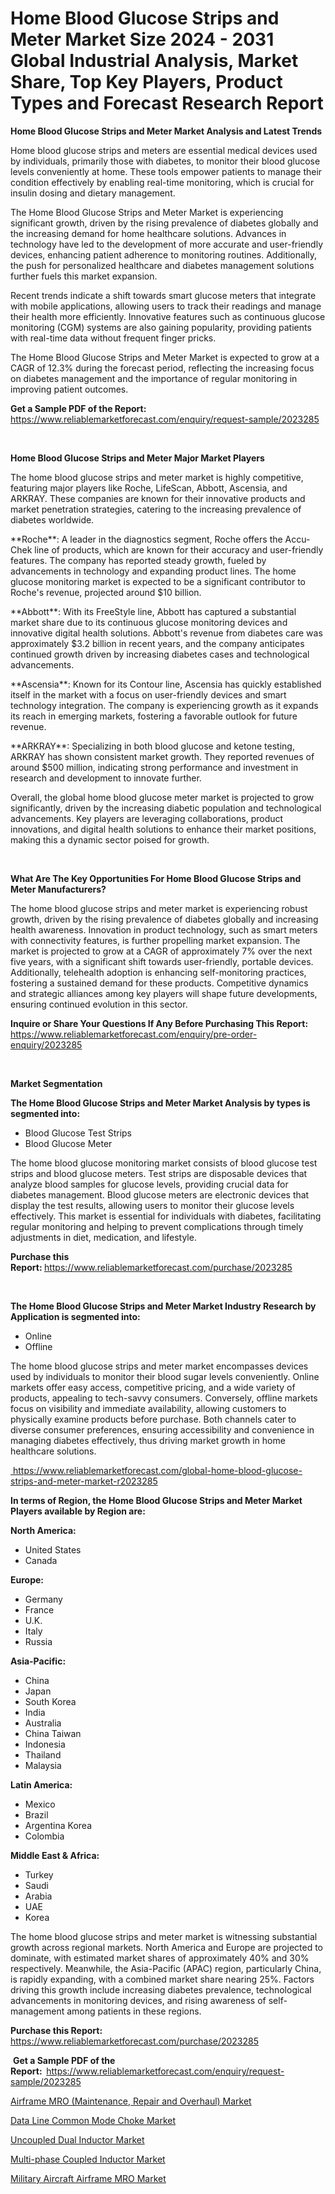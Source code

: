 <p><h1>Home Blood Glucose Strips and Meter Market Size 2024 - 2031 Global Industrial Analysis, Market Share, Top Key Players, Product Types and Forecast Research Report</h1></p><p><strong>Home Blood Glucose Strips and Meter Market Analysis and Latest Trends</strong></p>
<p><p>Home blood glucose strips and meters are essential medical devices used by individuals, primarily those with diabetes, to monitor their blood glucose levels conveniently at home. These tools empower patients to manage their condition effectively by enabling real-time monitoring, which is crucial for insulin dosing and dietary management.</p><p>The Home Blood Glucose Strips and Meter Market is experiencing significant growth, driven by the rising prevalence of diabetes globally and the increasing demand for home healthcare solutions. Advances in technology have led to the development of more accurate and user-friendly devices, enhancing patient adherence to monitoring routines. Additionally, the push for personalized healthcare and diabetes management solutions further fuels this market expansion.</p><p>Recent trends indicate a shift towards smart glucose meters that integrate with mobile applications, allowing users to track their readings and manage their health more efficiently. Innovative features such as continuous glucose monitoring (CGM) systems are also gaining popularity, providing patients with real-time data without frequent finger pricks.</p><p>The Home Blood Glucose Strips and Meter Market is expected to grow at a CAGR of 12.3% during the forecast period, reflecting the increasing focus on diabetes management and the importance of regular monitoring in improving patient outcomes.</p></p>
<p><strong>Get a Sample PDF of the Report:&nbsp;</strong> <a href="https://www.reliablemarketforecast.com/enquiry/request-sample/2023285?utm_campaign=1755&utm_medium=2&utm_source=Github&utm_content=ia&utm_term=28102024&utm_id=home-blood-glucose-strips-and-meter">https://www.reliablemarketforecast.com/enquiry/request-sample/2023285</a></p>
<p>&nbsp;</p>
<p><strong>Home Blood Glucose Strips and Meter Major Market Players</strong></p>
<p><p>The home blood glucose strips and meter market is highly competitive, featuring major players like Roche, LifeScan, Abbott, Ascensia, and ARKRAY. These companies are known for their innovative products and market penetration strategies, catering to the increasing prevalence of diabetes worldwide.</p><p>**Roche**: A leader in the diagnostics segment, Roche offers the Accu-Chek line of products, which are known for their accuracy and user-friendly features. The company has reported steady growth, fueled by advancements in technology and expanding product lines. The home glucose monitoring market is expected to be a significant contributor to Roche's revenue, projected around $10 billion.</p><p>**Abbott**: With its FreeStyle line, Abbott has captured a substantial market share due to its continuous glucose monitoring devices and innovative digital health solutions. Abbott's revenue from diabetes care was approximately $3.2 billion in recent years, and the company anticipates continued growth driven by increasing diabetes cases and technological advancements.</p><p>**Ascensia**: Known for its Contour line, Ascensia has quickly established itself in the market with a focus on user-friendly devices and smart technology integration. The company is experiencing growth as it expands its reach in emerging markets, fostering a favorable outlook for future revenue.</p><p>**ARKRAY**: Specializing in both blood glucose and ketone testing, ARKRAY has shown consistent market growth. They reported revenues of around $500 million, indicating strong performance and investment in research and development to innovate further.</p><p>Overall, the global home blood glucose meter market is projected to grow significantly, driven by the increasing diabetic population and technological advancements. Key players are leveraging collaborations, product innovations, and digital health solutions to enhance their market positions, making this a dynamic sector poised for growth.</p></p>
<p>&nbsp;</p>
<p><strong>What Are The Key Opportunities For Home Blood Glucose Strips and Meter Manufacturers?</strong></p>
<p><p>The home blood glucose strips and meter market is experiencing robust growth, driven by the rising prevalence of diabetes globally and increasing health awareness. Innovation in product technology, such as smart meters with connectivity features, is further propelling market expansion. The market is projected to grow at a CAGR of approximately 7% over the next five years, with a significant shift towards user-friendly, portable devices. Additionally, telehealth adoption is enhancing self-monitoring practices, fostering a sustained demand for these products. Competitive dynamics and strategic alliances among key players will shape future developments, ensuring continued evolution in this sector.</p></p>
<p><strong>Inquire or Share Your Questions If Any Before Purchasing This Report:</strong> <a href="https://www.reliablemarketforecast.com/enquiry/pre-order-enquiry/2023285?utm_campaign=1755&utm_medium=2&utm_source=Github&utm_content=ia&utm_term=28102024&utm_id=home-blood-glucose-strips-and-meter">https://www.reliablemarketforecast.com/enquiry/pre-order-enquiry/2023285</a></p>
<p>&nbsp;</p>
<p><strong>Market Segmentation</strong></p>
<p><strong>The Home Blood Glucose Strips and Meter Market Analysis by types is segmented into:</strong></p>
<p><ul><li>Blood Glucose Test Strips</li><li>Blood Glucose Meter</li></ul></p>
<p><p>The home blood glucose monitoring market consists of blood glucose test strips and blood glucose meters. Test strips are disposable devices that analyze blood samples for glucose levels, providing crucial data for diabetes management. Blood glucose meters are electronic devices that display the test results, allowing users to monitor their glucose levels effectively. This market is essential for individuals with diabetes, facilitating regular monitoring and helping to prevent complications through timely adjustments in diet, medication, and lifestyle.</p></p>
<p><strong>Purchase this Report:&nbsp;</strong><a href="https://www.reliablemarketforecast.com/purchase/2023285?utm_campaign=1755&utm_medium=2&utm_source=Github&utm_content=ia&utm_term=28102024&utm_id=home-blood-glucose-strips-and-meter">https://www.reliablemarketforecast.com/purchase/2023285</a></p>
<p>&nbsp;</p>
<p><strong>The Home Blood Glucose Strips and Meter Market Industry Research by Application is segmented into:</strong></p>
<p><ul><li>Online</li><li>Offline</li></ul></p>
<p><p>The home blood glucose strips and meter market encompasses devices used by individuals to monitor their blood sugar levels conveniently. Online markets offer easy access, competitive pricing, and a wide variety of products, appealing to tech-savvy consumers. Conversely, offline markets focus on visibility and immediate availability, allowing customers to physically examine products before purchase. Both channels cater to diverse consumer preferences, ensuring accessibility and convenience in managing diabetes effectively, thus driving market growth in home healthcare solutions.</p></p>
<p><a href="https://www.reliablemarketforecast.com/global-home-blood-glucose-strips-and-meter-market-r2023285?utm_campaign=1755&utm_medium=2&utm_source=Github&utm_content=ia&utm_term=28102024&utm_id=home-blood-glucose-strips-and-meter">&nbsp;https://www.reliablemarketforecast.com/global-home-blood-glucose-strips-and-meter-market-r2023285</a></p>
<p><strong>In terms of Region, the Home Blood Glucose Strips and Meter Market Players available by Region are:</strong></p>
<p>
    <p> <strong> North America: </strong>
        <ul>
            <li>United States</li>
            <li>Canada</li>
        </ul>
        </p> 
    <p> <strong> Europe: </strong>
        <ul>
            <li>Germany</li>
            <li>France</li>
            <li>U.K.</li>
            <li>Italy</li>
            <li>Russia</li>
        </ul>
        </p> 
    <p> <strong> Asia-Pacific: </strong>
        <ul>
            <li>China</li>
            <li>Japan</li>
            <li>South Korea</li>
            <li>India</li>
            <li>Australia</li>
            <li>China Taiwan</li>
            <li>Indonesia</li>
            <li>Thailand</li>
            <li>Malaysia</li>
        </ul>
        </p> 
    <p> <strong> Latin America: </strong>
        <ul>
            <li>Mexico</li>
            <li>Brazil</li>
            <li>Argentina Korea</li>
            <li>Colombia</li>
        </ul>
        </p> 
    <p> <strong> Middle East & Africa: </strong>
        <ul>
            <li>Turkey</li>
            <li>Saudi</li>
            <li>Arabia</li>
            <li>UAE</li>
            <li>Korea</li>
        </ul>
    </p>
    </p>
<p><p>The home blood glucose strips and meter market is witnessing substantial growth across regional markets. North America and Europe are projected to dominate, with estimated market shares of approximately 40% and 30% respectively. Meanwhile, the Asia-Pacific (APAC) region, particularly China, is rapidly expanding, with a combined market share nearing 25%. Factors driving this growth include increasing diabetes prevalence, technological advancements in monitoring devices, and rising awareness of self-management among patients in these regions.</p></p>
<p><strong>Purchase this Report: </strong><a href="https://www.reliablemarketforecast.com/purchase/2023285?utm_campaign=1755&utm_medium=2&utm_source=Github&utm_content=ia&utm_term=28102024&utm_id=home-blood-glucose-strips-and-meter">https://www.reliablemarketforecast.com/purchase/2023285</a></p>
<p>&nbsp;<strong>Get a Sample PDF of the Report:&nbsp;&nbsp;</strong><a href="https://www.reliablemarketforecast.com/enquiry/request-sample/2023285?utm_campaign=1755&utm_medium=2&utm_source=Github&utm_content=ia&utm_term=28102024&utm_id=home-blood-glucose-strips-and-meter">https://www.reliablemarketforecast.com/enquiry/request-sample/2023285</a></p>
<p><strong></strong></p>
<p><p><a href="https://www.linkedin.com/pulse/airframe-mro-maintenance-repair-overhaul-market-trends-egiyc?utm_campaign=1755&utm_medium=2&utm_source=Github&utm_content=ia&utm_term=28102024&utm_id=home-blood-glucose-strips-and-meter">Airframe MRO (Maintenance, Repair and Overhaul) Market</a></p><p><a href="https://www.linkedin.com/pulse/future-trends-global-data-line-common-mode-choke-market-insights-wzcdf?utm_campaign=1755&utm_medium=2&utm_source=Github&utm_content=ia&utm_term=28102024&utm_id=home-blood-glucose-strips-and-meter">Data Line Common Mode Choke Market</a></p><p><a href="https://www.linkedin.com/pulse/uncoupled-dual-inductor-market-growth-segmentation-regional-h8aef?utm_campaign=1755&utm_medium=2&utm_source=Github&utm_content=ia&utm_term=28102024&utm_id=home-blood-glucose-strips-and-meter">Uncoupled Dual Inductor Market</a></p><p><a href="https://www.linkedin.com/pulse/multi-phase-coupled-inductor-market-opportunities-emerging-goezf?trk=public_post_embed_feed-article-content&utm_campaign=1755&utm_medium=2&utm_source=Github&utm_content=ia&utm_term=28102024&utm_id=home-blood-glucose-strips-and-meter">Multi-phase Coupled Inductor Market</a></p><p><a href="https://www.linkedin.com/pulse/military-aircraft-airframe-mro-market-global-insights-regional-qtidf?utm_campaign=1755&utm_medium=2&utm_source=Github&utm_content=ia&utm_term=28102024&utm_id=home-blood-glucose-strips-and-meter">Military Aircraft Airframe MRO Market</a></p></p>